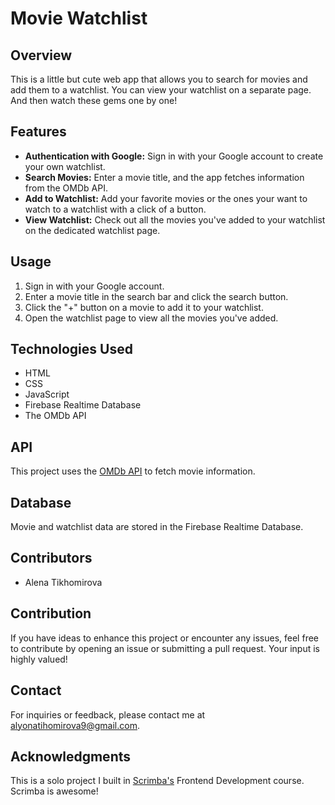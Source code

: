 # Movie Watchlist

## Overview

This is a little but cute web app that allows you to search for movies and add them to a watchlist. You can view your watchlist on a separate page. And then watch these gems one by one!

## Features

- **Authentication with Google:** Sign in with your Google account to create your own watchlist.
- **Search Movies:** Enter a movie title, and the app fetches information from the OMDb API.
- **Add to Watchlist:** Add your favorite movies or the ones your want to watch to a watchlist with a click of a button.
- **View Watchlist:** Check out all the movies you've added to your watchlist on the dedicated watchlist page.

## Usage

1. Sign in with your Google account.
2. Enter a movie title in the search bar and click the search button.
3. Click the "+" button on a movie to add it to your watchlist.
4. Open the watchlist page to view all the movies you've added.

## Technologies Used

- HTML
- CSS
- JavaScript
- Firebase Realtime Database
- The OMDb API

## API

This project uses the [OMDb API](https://www.omdbapi.com/) to fetch movie information.

## Database

Movie and watchlist data are stored in the Firebase Realtime Database.

## Contributors

- Alena Tikhomirova

## Contribution

If you have ideas to enhance this project or encounter any issues, feel free to contribute by opening an issue or submitting a pull request. Your input is highly valued!

## Contact
For inquiries or feedback, please contact me at alyonatihomirova9@gmail.com.

## Acknowledgments

This is a solo project I built in [Scrimba's](https://scrimba.com/) Frontend Development course. Scrimba is awesome!
